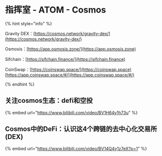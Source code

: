 # 指挥室 - ATOM - Cosmos

{% hint style="info" %}


Gravity DEX：[https://cosmos.network/gravity-dex/](https://cosmos.network/gravity-dex/)

Osmosis：[https://app.osmosis.zone/](https://app.osmosis.zone)

Sifchain：[https://sifchain.finance/](https://sifchain.finance)

CoinSwap：[https://coinswap.space/](https://coinswap.space) [https://app.coinswap.space/#/](https://app.coinswap.space/#/)


{% endhint %}

## 关注cosmos生态：defi和空投

{% embed url="https://www.bilibili.com/video/BV1H64y1h73u" %}

## Cosmos中的DeFi：认识这4个跨链的去中心化交易所(DEX)

{% embed url="https://www.bilibili.com/video/BV14Q4y1z7eX?p=1" %}
